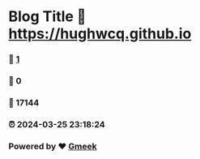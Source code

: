 # Blog Title :link: https://hughwcq.github.io 
### :page_facing_up: [1](https://hughwcq.github.io/tag.html) 
### :speech_balloon: 0 
### :hibiscus: 17144 
### :alarm_clock: 2024-03-25 23:18:24 
### Powered by :heart: [Gmeek](https://github.com/Meekdai/Gmeek)
